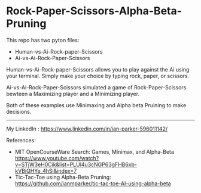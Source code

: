 # Rock-Paper-Scissors-Alpha-Beta-Pruning

This repo has two pyton files:
  - Human-vs-Ai-Rock-paper-Scissors
  - Ai-vs-Ai-Rock-Paper-Scissors
    
Human-vs-Ai-Rock-paper-Scissors allows you to play against the Ai using your terminal. Simply make your choice by typing rock, paper, or scissors. 

Ai-vs-Ai-Rock-Paper-Scissors simulated a game of Rock-Paper-Scissors bewteen a Maximizing player and a Minimizing player. 

Both of these examples use Minimaxing and Alpha beta Pruining to make decisions. 

-----------------------------------------------------------------------------------------------------------------

My LinkedIn : https://www.linkedin.com/in/ian-parker-596011142/

References: 

- MIT OpenCourseWare Search: Games, Minimax, and Alpha-Beta https://www.youtube.com/watch?v=STjW3eH0Cik&list=PLUl4u3cNGP63gFHB6xb-kVBiQHYe_4hSi&index=7
- Tic-Tac-Toe using Alpha-Beta Pruning: https://github.com/ianmparker/tic-tac-toe-AI-using-alpha-beta 
